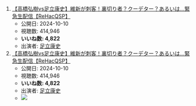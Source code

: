 1.  [【高橋弘樹vs足立康史】維新が刺客！裏切り者？クーデター？あるいは…緊急生配信【ReHacQSP】](/rehacq_fan/ids/https://www.youtube.com/watch?v=VKcPq7WgiTk "wikilink")
    -   公開日: 2024-10-10
    -   視聴数: 414,946
    -   **いいね数: 4,822**
    -   出演者: [足立康史](/rehacq_fan/people/足立康史 "wikilink")
1.  [【高橋弘樹vs足立康史】維新が刺客！裏切り者？クーデター？あるいは…緊急生配信【ReHacQSP】](https://www.youtube.com/watch?v=VKcPq7WgiTk)
    -   公開日: 2024-10-10
    -   視聴数: 414,946
    -   **いいね数: 4,822**
    -   出演者: [足立康史](/rehacq_fan/people/足立康史 "wikilink")
    - [![](https://img.youtube.com/vi/VKcPq7WgiTk/hqdefault.jpg)](https://www.youtube.com/watch?v=VKcPq7WgiTk)
